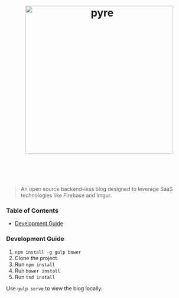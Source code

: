 <h1 align="center">
	<br>
	<img width="400" src="https://rawgit.com/aquibm/pyre-blog/master/pyre-logo.png" alt="pyre">
	<br>
	<br>
	<br>
</h1>

> An open source backend-less blog designed to leverage SaaS technologies like Firebase and Imgur.

### Table of Contents
- [Development Guide](#development-guide)

### Development Guide

1. `npm install -g gulp bower`
2. Clone the project.
3. Run `npm install`
4. Run `bower install`
5. Run `tsd install`

Use `gulp serve` to view the blog locally.
